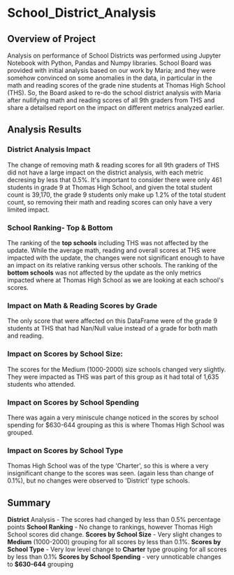 # School_District_Analysis
## Overview of Project
Analysis on performance of School Districts was performed using Jupyter Notebook with Python, Pandas and Numpy libraries.
School Board was provided with initial analysis based on our work by Maria; and they were somehow convinced on some anomalies in the data, in particular in the math and reading scores of the grade nine students at Thomas High School (THS). So, the Board asked to re-do the school district analysis with Maria after nullifying math and reading scores of all 9th graders from THS and share a detailsed report on the impact on different metrics analyzed earlier.

## Analysis Results

### District Analysis Impact
The change of removing math & reading scores for all 9th graders of THS did not have a large impact on the district analysis, with each metric decresing by less that 0.5%. It's important to consider there were only 461 students in grade 9 at Thomas High School, and given the total student count is 39,170, the grade 9 students only make up 1.2% of the total student count, so removing their math and reading scores can only have a very limited impact.

### School Ranking- Top & Bottom
The ranking of the **top schools** including THS was not affected by the update.
While the average math, reading and overall scores at THS were impacted with the update, the changes were not significant enough to have an impact on its relative ranking versus other schools. 
The ranking of the **bottom schools** was not affected by the update as the only metrics impacted where at Thomas High School as we are looking at each school's scores.

### Impact on Math & Reading Scores by Grade
The only score that were affected on this DataFrame were of the grade 9 students at THS that had Nan/Null value instead of a grade for both math and reading.

### Impact on Scores by School Size:
The scores for the Medium (1000-2000) size schools changed very slightly. They were impacted as THS was part of this group as it had total of 1,635 students who attended.

### Impact on Scores by School Spending
There was again a very miniscule change noticed in the scores by school spending for $630-644 grouping as this is where Thomas High School was grouped.

### Impact on Scores by School Type
Thomas High School was of the type 'Charter', so this is where a very insignificant change to the scores was seen. (again less than change of 0.1%), but no changes were observed  to 'District' type schools.

## Summary
**District** Analysis - The scores had changed by less than 0.5% percentage points 
**School Ranking** - No change to rankings, however Thomas High School scores did change.
**Scores by School Size** - Very slight changes to **Medium** (1000-2000) grouping for all scores by less than 0.1%.
**Scores by School Type** - Very low level change to **Charter** type grouping for all scores by less than 0.1%
**Scores by School Spending** - very unnoticable changes to **$630-644** grouping
